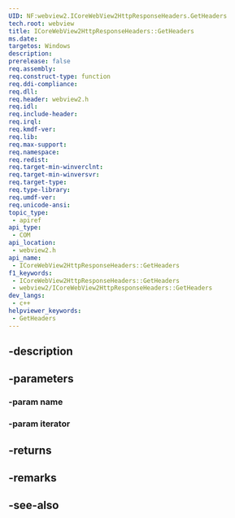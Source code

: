 ```yaml
---
UID: NF:webview2.ICoreWebView2HttpResponseHeaders.GetHeaders
tech.root: webview
title: ICoreWebView2HttpResponseHeaders::GetHeaders
ms.date: 
targetos: Windows
description: 
prerelease: false
req.assembly: 
req.construct-type: function
req.ddi-compliance: 
req.dll: 
req.header: webview2.h
req.idl: 
req.include-header: 
req.irql: 
req.kmdf-ver: 
req.lib: 
req.max-support: 
req.namespace: 
req.redist: 
req.target-min-winverclnt: 
req.target-min-winversvr: 
req.target-type: 
req.type-library: 
req.umdf-ver: 
req.unicode-ansi: 
topic_type:
 - apiref
api_type:
 - COM
api_location:
 - webview2.h
api_name:
 - ICoreWebView2HttpResponseHeaders::GetHeaders
f1_keywords:
 - ICoreWebView2HttpResponseHeaders::GetHeaders
 - webview2/ICoreWebView2HttpResponseHeaders::GetHeaders
dev_langs:
 - c++
helpviewer_keywords:
 - GetHeaders
---
```


## -description

## -parameters

### -param name

### -param iterator

## -returns

## -remarks

## -see-also

